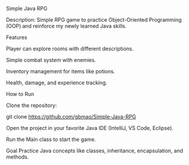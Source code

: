 Simple Java RPG

Description:
Simple RPG game to practice Object-Oriented Programming (OOP) and reinforce my newly learned Java skills.

Features

Player can explore rooms with different descriptions.

Simple combat system with enemies.

Inventory management for items like potions.

Health, damage, and experience tracking.

How to Run

Clone the repository:

git clone https://github.com/gbmao/Simple-Java-RPG


Open the project in your favorite Java IDE (IntelliJ, VS Code, Eclipse).

Run the Main class to start the game.

Goal
Practice Java concepts like classes, inheritance, encapsulation, and methods.
